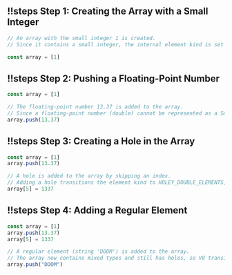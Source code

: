 ## !!steps Step 1: Creating the Array with a Small Integer

```js !
// An array with the small integer 1 is created.
// Since it contains a small integer, the internal element kind is set to PACKED_SMI_ELEMENTS.

const array = [1]
```

## !!steps Step 2: Pushing a Floating-Point Number

```js !
const array = [1]

// The floating-point number 13.37 is added to the array.
// Since a floating-point number (double) cannot be represented as a Smi, V8 transitions the element kind to PACKED_DOUBLE_ELEMENTS.
array.push(13.37)
```

## !!steps Step 3: Creating a Hole in the Array

```js !
const array = [1]
array.push(13.37)

// A hole is added to the array by skipping an index.
// Adding a hole transitions the element kind to HOLEY_DOUBLE_ELEMENTS, since there are now gaps in the array.
array[5] = 1337
```

## !!steps Step 4: Adding a Regular Element

```js !
const array = [1]
array.push(13.37)
array[5] = 1337

// A regular element (string 'DOOM') is added to the array.
// The array now contains mixed types and still has holes, so V8 transitions the element kind to HOLEY_ELEMENTS.
array.push("DOOM")
```
